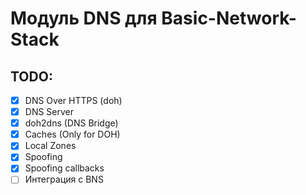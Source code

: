 # Модуль DNS для Basic-Network-Stack

## TODO:

- [x] DNS Over HTTPS (doh)
- [x] DNS Server
- [x] doh2dns (DNS Bridge)
- [x] Caches (Only for DOH)
- [x] Local Zones
- [x] Spoofing
- [x] Spoofing callbacks
- [ ] Интеграция с BNS
